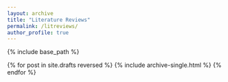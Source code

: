 ```yaml
---
layout: archive
title: "Literature Reviews"
permalink: /litreviews/
author_profile: true
---
```


{% include base_path %}

{% for post in site.drafts reversed %}
  {% include archive-single.html %}
{% endfor %}
